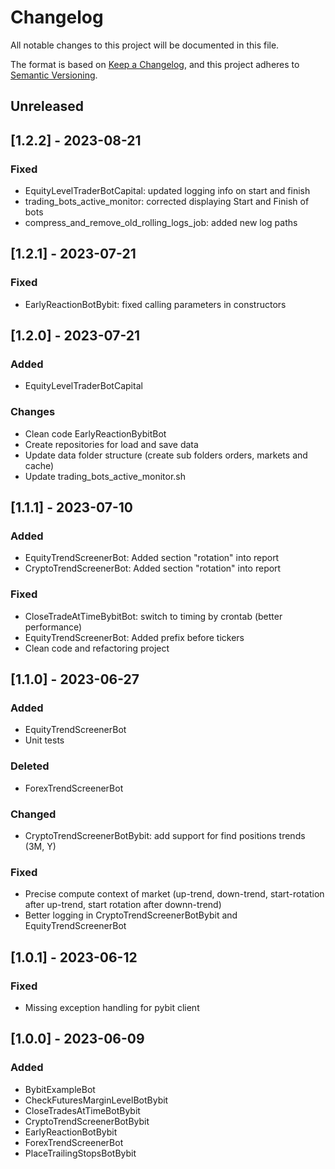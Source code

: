 # Changelog

All notable changes to this project will be documented in this file.

The format is based on [Keep a Changelog](https://keepachangelog.com/en/1.0.0/), and this project adheres to [Semantic Versioning](https://semver.org/spec/v2.0.0.html).

## Unreleased

## [1.2.2] - 2023-08-21
### Fixed
- EquityLevelTraderBotCapital: updated logging info on start and finish
- trading_bots_active_monitor: corrected displaying Start and Finish of bots
- compress_and_remove_old_rolling_logs_job: added new log paths

## [1.2.1] - 2023-07-21
### Fixed
- EarlyReactionBotBybit: fixed calling parameters in constructors

## [1.2.0] - 2023-07-21
### Added
- EquityLevelTraderBotCapital

### Changes
- Clean code EarlyReactionBybitBot
- Create repositories for load and save data
- Update data folder structure (create sub folders orders, markets and cache)
- Update trading_bots_active_monitor.sh

## [1.1.1] - 2023-07-10
### Added
- EquityTrendScreenerBot: Added section "rotation" into report
- CryptoTrendScreenerBot: Added section "rotation" into report

### Fixed
- CloseTradeAtTimeBybitBot: switch to timing by crontab (better performance)
- EquityTrendScreenerBot: Added prefix before tickers
- Clean code and refactoring project


## [1.1.0] - 2023-06-27
### Added
- EquityTrendScreenerBot
- Unit tests

### Deleted
- ForexTrendScreenerBot

### Changed
- CryptoTrendScreenerBotBybit: add support for find positions trends (3M, Y)

### Fixed
- Precise compute context of market (up-trend, down-trend, start-rotation after up-trend, start rotation after downn-trend)
- Better logging in CryptoTrendScreenerBotBybit and EquityTrendScreenerBot

## [1.0.1] - 2023-06-12
### Fixed
- Missing exception handling for pybit client

## [1.0.0] - 2023-06-09
### Added
- BybitExampleBot
- CheckFuturesMarginLevelBotBybit
- CloseTradesAtTimeBotBybit
- CryptoTrendScreenerBotBybit
- EarlyReactionBotBybit
- ForexTrendScreenerBot
- PlaceTrailingStopsBotBybit
